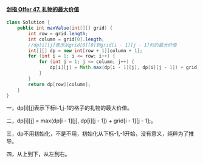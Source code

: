 #### [剑指 Offer 47. 礼物的最大价值](https://leetcode.cn/problems/li-wu-de-zui-da-jie-zhi-lcof/)

```java
class Solution {
    public int maxValue(int[][] grid) {
        int row = grid.length;
        int column = grid[0].length;
        //dp[i][j]表示从grid[0][0]到grid[i - 1][j - 1]时的最大价值
        int[][] dp = new int[row + 1][column + 1];
        for (int i = 1; i <= row; i++) {
            for (int j = 1; j <= column; j++) {
                dp[i][j] = Math.max(dp[i - 1][j], dp[i][j - 1]) + grid[i - 1][j - 1];
            }
        }
        return dp[row][column];
    }
}
```

一，dp[i][j]表示下标i-1,j-1的格子的礼物的最大价值。

二，dp[i][j] = max(dp[i - 1][j], dp[i][j - 1]) + grid[i - 1][j - 1];。

三，dp不用初始化，不是不用，初始化从下标-1,-1开始，没有意义，纯粹为了推导。

四，从上到下，从左到右。
